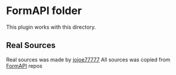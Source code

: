 # FormAPI folder
This plugin works with this directory.

## Real Sources
Real sources was made by [jojoe77777](https://github.com/jojoe77777)
All sources was copied from [FormAPI](https://github.com/jojoe77777/FormAPI) repos
